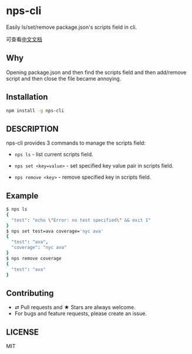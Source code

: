 # nps-cli

Easily ls/set/remove package.json's scripts field in cli.

可查看[中文文档](https://github.com/zhengjunxin/nps-cli/blob/master/README_zh-CN.md)

## Why

Opening package.json and then find the scripts field and then add/remove script and then close the file became annoying.

## Installation

```bash
npm install -g nps-cli
```

## DESCRIPTION

nps-cli provides 3 commands to manage the scripts field:

- `nps ls` - list current scripts field.

- `nps set <key=value>` - set specified key value pair in scripts field.

- `nps remove <key>` - remove specified key in scripts field.

## Example

```bash
$ nps ls
{
  "test": "echo \"Error: no test specified\" && exit 1"
}
$ nps set test=ava coverage='nyc ava'
{
  "test": "ava",
  "coverage": "nyc ava"
}
$ nps remove coverage
{
  "test": "ava"
}
```

## Contributing

- ⇄ Pull requests and ★ Stars are always welcome.
- For bugs and feature requests, please create an issue.

## LICENSE

MIT
